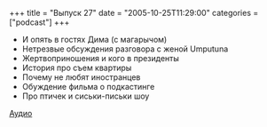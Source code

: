 +++
title = "Выпуск 27"
date = "2005-10-25T11:29:00"
categories = ["podcast"]
+++


- И опять в гостях Дима (с магарычом)
- Нетрезвые обсуждения разговора с женой Umputuna
- Жертвоприношения и кого в президенты
- История про съем квартиры
- Почему не любят иностранцев
- Обуждение фильма о подкастинге
- Про птичек и сиськи-письки шоу


[Аудио](https://podcast.umputun.com/media/ump_podcast27.mp3)
<audio src="https://podcast.umputun.com/media/ump_podcast27.mp3" preload="none">